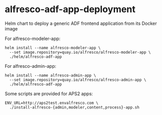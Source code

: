 # alfresco-adf-app-deployment

Helm chart to deploy a generic ADF frontend application from its Docker image

For alfresco-modeler-app:

```
helm install --name alfresco-modeler-app \
  --set image.repository=quay.io/alfresco/alfresco-modeler-app \
  ./helm/alfresco-adf-app
```

For alfresco-admin-app:

```
helm install --name alfresco-admin-app \
  --set image.repository=quay.io/alfresco/alfresco-admin-app \
  ./helm/alfresco-adf-app
```

Some scripts are provided for APS2 apps:

```
ENV_URL=http://aps2test.envalfresco.com \
  ./install-alfresco-{admin,modeler,content,process}-app.sh
```
